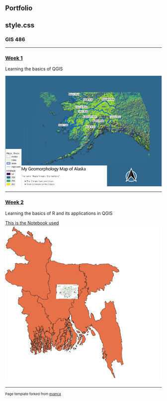 ## Portfolio
style.css
---

### GIS 486 

---
### [Week 1](/pdf/Week_1_Merged.pdf)
<div class = "text-green">
Learning the basics of QGIS
</div>

[<img src="images/Geo_Map.PNG?raw=true"/>](/pdf/Week_1_Merged.pdf)

---
### [Week 2](pdf/Crookshank_Week2_Merged.pdf)

Learning the basics of R and its applications in QGIS

[This is the Notebook used](/Projects/Crookshank_Chap2.Rmd)
[<img src="images/Week2_Image.PNG?raw=true"/>](/pdf/Crookshank_Week2_Merged.pdf)

---
<p style="font-size:11px">Page template forked from <a href="https://github.com/evanca/quick-portfolio">evanca</a></p>
<!-- Remove above link if you don't want to attibute -->
